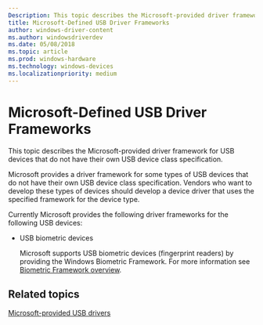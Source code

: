 ```yaml
---
Description: This topic describes the Microsoft-provided driver framework for USB devices that do not have their own USB device class specification.
title: Microsoft-Defined USB Driver Frameworks
author: windows-driver-content
ms.author: windowsdriverdev
ms.date: 05/08/2018
ms.topic: article
ms.prod: windows-hardware
ms.technology: windows-devices
ms.localizationpriority: medium
---
```


# Microsoft-Defined USB Driver Frameworks


This topic describes the Microsoft-provided driver framework for USB devices that do not have their own USB device class specification.

Microsoft provides a driver framework for some types of USB devices that do not have their own USB device class specification. Vendors who want to develop these types of devices should develop a device driver that uses the specified framework for the device type.

Currently Microsoft provides the following driver frameworks for the following USB devices:

-   USB biometric devices

    Microsoft supports USB biometric devices (fingerprint readers) by providing the Windows Biometric Framework. For more information see [Biometric Framework overview](https://msdn.microsoft.com/en-us/library/windows/desktop/dd560897.aspx).

## Related topics
[Microsoft-provided USB drivers](system-supplied-usb-drivers.md)  




